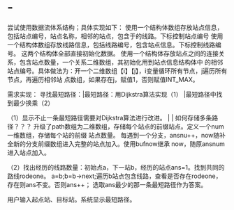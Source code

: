 # -
尝试使用数据流体系结构；具体实现如下：
使用一个结构体数组存放站点信息，包括站点编号，站点名称，相邻的站点，包含于的线路。下标控制站点编号
使用一个结构体数组存放线路信息，包括线路编号，包含站点信息。下标控制线路编号。
这两个结构体全部直接初始化数据。
使用一个结构体存放站点之间的连接关系，包含站点数量，一个关系二维数组，其初始化用到站点信息结构体中
的相邻站点编号。具体做法为：开一个二维数组【i】【j】，i变量循环所有节点，j遍历所有节点，再遍历相邻站
点数组，如果存在j，赋值1，否则赋值INT_MAX。


需求实现：
寻找最短路径：|最短路径：用Dijkstra算法实现（1）
	       |最短路径中找到最少换乘（2）

（1）显示不止一条最短路径需要对Dijkstra算法进行改进。
         | | 如何存储多条路径？？？
	升级了path数组为二维数组，存储每个站点的前缀站点。定义一个num一维数组，存储每个站的前缀
站点数量。
	每遇到一个分支，ansnu++，now随补全新的分支前缀数组进入完整的站点加入。使用bufnow继承
now，随原ansnum进入站点加入。


（2）找出经历的线路数量：初始点a，下一站b，经历的站点ans=1。找到共同的路线rodeone。
		          a=b;b=b->next;遍历b站点包含线路，查看是否存在rodeone，
	 	          存在则ans不变。否则ans++；
		选取ans最少的那一条最短路径作为答案。

用户输入起点站、目标站。系统显示最短路径。
